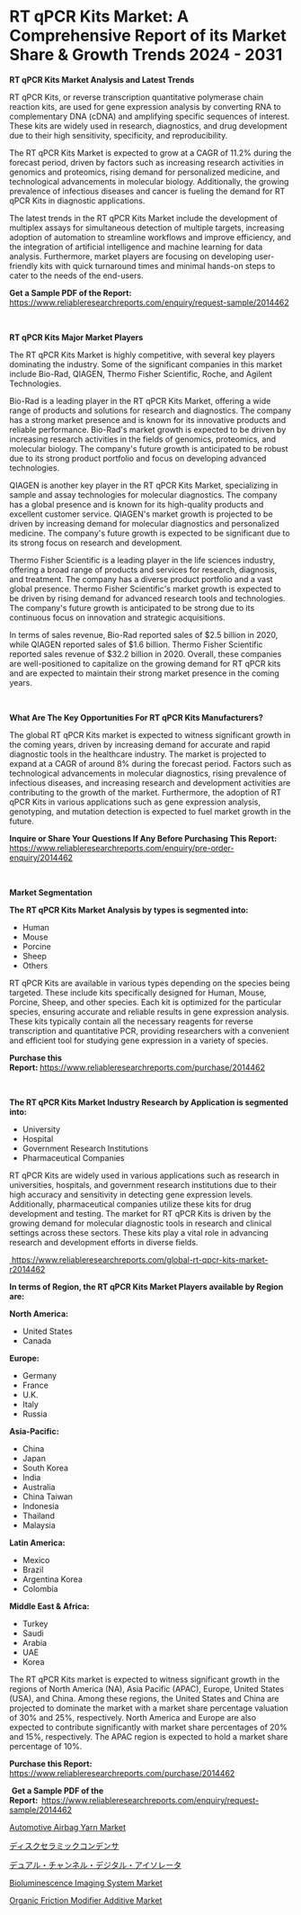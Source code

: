 <p><h1>RT qPCR Kits Market: A Comprehensive Report of its Market Share & Growth Trends 2024 - 2031</h1></p><p><strong>RT qPCR Kits Market Analysis and Latest Trends</strong></p>
<p><p>RT qPCR Kits, or reverse transcription quantitative polymerase chain reaction kits, are used for gene expression analysis by converting RNA to complementary DNA (cDNA) and amplifying specific sequences of interest. These kits are widely used in research, diagnostics, and drug development due to their high sensitivity, specificity, and reproducibility.</p><p>The RT qPCR Kits Market is expected to grow at a CAGR of 11.2% during the forecast period, driven by factors such as increasing research activities in genomics and proteomics, rising demand for personalized medicine, and technological advancements in molecular biology. Additionally, the growing prevalence of infectious diseases and cancer is fueling the demand for RT qPCR Kits in diagnostic applications.</p><p>The latest trends in the RT qPCR Kits Market include the development of multiplex assays for simultaneous detection of multiple targets, increasing adoption of automation to streamline workflows and improve efficiency, and the integration of artificial intelligence and machine learning for data analysis. Furthermore, market players are focusing on developing user-friendly kits with quick turnaround times and minimal hands-on steps to cater to the needs of the end-users.</p></p>
<p><strong>Get a Sample PDF of the Report:&nbsp;</strong> <a href="https://www.reliableresearchreports.com/enquiry/request-sample/2014462">https://www.reliableresearchreports.com/enquiry/request-sample/2014462</a></p>
<p>&nbsp;</p>
<p><strong>RT qPCR Kits Major Market Players</strong></p>
<p><p>The RT qPCR Kits Market is highly competitive, with several key players dominating the industry. Some of the significant companies in this market include Bio-Rad, QIAGEN, Thermo Fisher Scientific, Roche, and Agilent Technologies.</p><p>Bio-Rad is a leading player in the RT qPCR Kits Market, offering a wide range of products and solutions for research and diagnostics. The company has a strong market presence and is known for its innovative products and reliable performance. Bio-Rad's market growth is expected to be driven by increasing research activities in the fields of genomics, proteomics, and molecular biology. The company's future growth is anticipated to be robust due to its strong product portfolio and focus on developing advanced technologies.</p><p>QIAGEN is another key player in the RT qPCR Kits Market, specializing in sample and assay technologies for molecular diagnostics. The company has a global presence and is known for its high-quality products and excellent customer service. QIAGEN's market growth is projected to be driven by increasing demand for molecular diagnostics and personalized medicine. The company's future growth is expected to be significant due to its strong focus on research and development.</p><p>Thermo Fisher Scientific is a leading player in the life sciences industry, offering a broad range of products and services for research, diagnosis, and treatment. The company has a diverse product portfolio and a vast global presence. Thermo Fisher Scientific's market growth is expected to be driven by rising demand for advanced research tools and technologies. The company's future growth is anticipated to be strong due to its continuous focus on innovation and strategic acquisitions.</p><p>In terms of sales revenue, Bio-Rad reported sales of $2.5 billion in 2020, while QIAGEN reported sales of $1.6 billion. Thermo Fisher Scientific reported sales revenue of $32.2 billion in 2020. Overall, these companies are well-positioned to capitalize on the growing demand for RT qPCR kits and are expected to maintain their strong market presence in the coming years.</p></p>
<p>&nbsp;</p>
<p><strong>What Are The Key Opportunities For RT qPCR Kits Manufacturers?</strong></p>
<p><p>The global RT qPCR Kits market is expected to witness significant growth in the coming years, driven by increasing demand for accurate and rapid diagnostic tools in the healthcare industry. The market is projected to expand at a CAGR of around 8% during the forecast period. Factors such as technological advancements in molecular diagnostics, rising prevalence of infectious diseases, and increasing research and development activities are contributing to the growth of the market. Furthermore, the adoption of RT qPCR Kits in various applications such as gene expression analysis, genotyping, and mutation detection is expected to fuel market growth in the future.</p></p>
<p><strong>Inquire or Share Your Questions If Any Before Purchasing This Report:</strong> <a href="https://www.reliableresearchreports.com/enquiry/pre-order-enquiry/2014462">https://www.reliableresearchreports.com/enquiry/pre-order-enquiry/2014462</a></p>
<p>&nbsp;</p>
<p><strong>Market Segmentation</strong></p>
<p><strong>The RT qPCR Kits Market Analysis by types is segmented into:</strong></p>
<p><ul><li>Human</li><li>Mouse</li><li>Porcine</li><li>Sheep</li><li>Others</li></ul></p>
<p><p>RT qPCR Kits are available in various types depending on the species being targeted. These include kits specifically designed for Human, Mouse, Porcine, Sheep, and other species. Each kit is optimized for the particular species, ensuring accurate and reliable results in gene expression analysis. These kits typically contain all the necessary reagents for reverse transcription and quantitative PCR, providing researchers with a convenient and efficient tool for studying gene expression in a variety of species.</p></p>
<p><strong>Purchase this Report:&nbsp;</strong><a href="https://www.reliableresearchreports.com/purchase/2014462">https://www.reliableresearchreports.com/purchase/2014462</a></p>
<p>&nbsp;</p>
<p><strong>The RT qPCR Kits Market Industry Research by Application is segmented into:</strong></p>
<p><ul><li>University</li><li>Hospital</li><li>Government Research Institutions</li><li>Pharmaceutical Companies</li></ul></p>
<p><p>RT qPCR Kits are widely used in various applications such as research in universities, hospitals, and government research institutions due to their high accuracy and sensitivity in detecting gene expression levels. Additionally, pharmaceutical companies utilize these kits for drug development and testing. The market for RT qPCR Kits is driven by the growing demand for molecular diagnostic tools in research and clinical settings across these sectors. These kits play a vital role in advancing research and development efforts in diverse fields.</p></p>
<p><a href="https://www.reliableresearchreports.com/global-rt-qpcr-kits-market-r2014462">&nbsp;https://www.reliableresearchreports.com/global-rt-qpcr-kits-market-r2014462</a></p>
<p><strong>In terms of Region, the RT qPCR Kits Market Players available by Region are:</strong></p>
<p>
    <p> <strong> North America: </strong>
        <ul>
            <li>United States</li>
            <li>Canada</li>
        </ul>
        </p> 
    <p> <strong> Europe: </strong>
        <ul>
            <li>Germany</li>
            <li>France</li>
            <li>U.K.</li>
            <li>Italy</li>
            <li>Russia</li>
        </ul>
        </p> 
    <p> <strong> Asia-Pacific: </strong>
        <ul>
            <li>China</li>
            <li>Japan</li>
            <li>South Korea</li>
            <li>India</li>
            <li>Australia</li>
            <li>China Taiwan</li>
            <li>Indonesia</li>
            <li>Thailand</li>
            <li>Malaysia</li>
        </ul>
        </p> 
    <p> <strong> Latin America: </strong>
        <ul>
            <li>Mexico</li>
            <li>Brazil</li>
            <li>Argentina Korea</li>
            <li>Colombia</li>
        </ul>
        </p> 
    <p> <strong> Middle East & Africa: </strong>
        <ul>
            <li>Turkey</li>
            <li>Saudi</li>
            <li>Arabia</li>
            <li>UAE</li>
            <li>Korea</li>
        </ul>
    </p>
    </p>
<p><p>The RT qPCR Kits market is expected to witness significant growth in the regions of North America (NA), Asia Pacific (APAC), Europe, United States (USA), and China. Among these regions, the United States and China are projected to dominate the market with a market share percentage valuation of 30% and 25%, respectively. North America and Europe are also expected to contribute significantly with market share percentages of 20% and 15%, respectively. The APAC region is expected to hold a market share percentage of 10%.</p></p>
<p><strong>Purchase this Report: </strong><a href="https://www.reliableresearchreports.com/purchase/2014462">https://www.reliableresearchreports.com/purchase/2014462</a></p>
<p>&nbsp;<strong>Get a Sample PDF of the Report:&nbsp;&nbsp;</strong><a href="https://www.reliableresearchreports.com/enquiry/request-sample/2014462">https://www.reliableresearchreports.com/enquiry/request-sample/2014462</a></p>
<p><strong></strong></p>
<p><p><a href="https://issuu.com/reportprime-2/docs/automotive-airbag-yarn-market-size-2030.pptx">Automotive Airbag Yarn Market</a></p><p><a href="https://github.com/vtbvgl20191192/Market-Research-Report-List-2/blob/main/802888050662.md">ディスクセラミックコンデンサ</a></p><p><a href="https://github.com/laurenreichert/Market-Research-Report-List-1/blob/main/559631650663.md">デュアル・チャンネル・デジタル・アイソレータ</a></p><p><a href="https://github.com/cameroneffertz/Market-Research-Report-List-1/blob/main/bioluminescence-imaging-system-market.md">Bioluminescence Imaging System Market</a></p><p><a href="https://issuu.com/reportprime-2/docs/organic-friction-modifier-additive-market-size-203">Organic Friction Modifier Additive Market</a></p></p>
